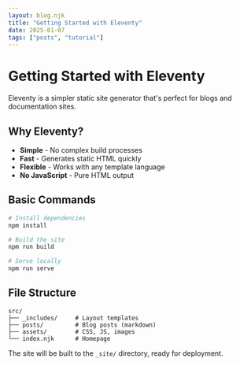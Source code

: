```yaml
---
layout: blog.njk
title: "Getting Started with Eleventy"
date: 2025-01-07
tags: ["posts", "tutorial"]
---
```


# Getting Started with Eleventy

Eleventy is a simpler static site generator that's perfect for blogs and documentation sites.

## Why Eleventy?

- **Simple** - No complex build processes
- **Fast** - Generates static HTML quickly
- **Flexible** - Works with any template language
- **No JavaScript** - Pure HTML output

## Basic Commands

```bash
# Install dependencies
npm install

# Build the site
npm run build

# Serve locally
npm run serve
```

## File Structure

```
src/
├── _includes/     # Layout templates
├── posts/         # Blog posts (markdown)
├── assets/        # CSS, JS, images
└── index.njk      # Homepage
```

The site will be built to the `_site/` directory, ready for deployment.
